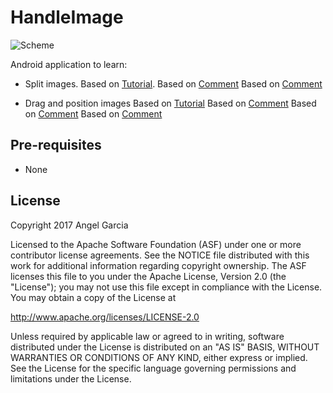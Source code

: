 HandleImage
=================

![Scheme](/readmeImages/Screenshot_1480816607.png)

Android application to learn:

- Split images.
  Based on [Tutorial](http://www.allappsdevelopers.com/TopicDetail.aspx?TopicID=dbf042fc-80be-4eca-9b7c-c0273ae2e8d9).
  Based on [Comment](http://gaddamsraj.blogspot.mx/2014/05/move-image-with-finger-touch-inside.html)
  Based on [Comment](http://stackoverflow.com/questions/5650740/divide-image-into-parts)

- Drag and position images
  Based on [Tutorial](http://www.devexchanges.info/2015/03/simple-moving-object-with-touch-events.html)
  Based on [Comment](http://gaddamsraj.blogspot.mx/2014/05/move-image-with-finger-touch-inside.html)
  Based on [Comment](http://stackoverflow.com/questions/6262084/how-to-slide-image-with-finger-touch-in-android)
  Based on [Comment](http://stackoverflow.com/questions/16557076/how-to-smoothly-move-a-image-view-with-users-finger-on-android-emulator)


Pre-requisites
--------------
- None


License
-------
Copyright 2017 Angel Garcia

Licensed to the Apache Software Foundation (ASF) under one or more contributor
license agreements.  See the NOTICE file distributed with this work for
additional information regarding copyright ownership.  The ASF licenses this
file to you under the Apache License, Version 2.0 (the "License"); you may not
use this file except in compliance with the License.  You may obtain a copy of
the License at

http://www.apache.org/licenses/LICENSE-2.0

Unless required by applicable law or agreed to in writing, software
distributed under the License is distributed on an "AS IS" BASIS, WITHOUT
WARRANTIES OR CONDITIONS OF ANY KIND, either express or implied.  See the
License for the specific language governing permissions and limitations under
the License.

